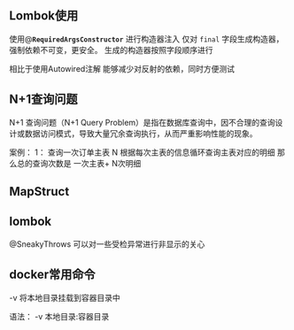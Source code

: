 
## Lombok使用


使用@**`RequiredArgsConstructor`** 进行构造器注入 仅对 `final` 字段生成构造器，强制依赖不可变，更安全。
 生成的构造器按照字段顺序进行

相比于使用Autowired注解 能够减少对反射的依赖，同时方便测试

## N+1查询问题

N+1 查询问题（N+1 Query Problem）是指在数据库查询中，因不合理的查询设计或数据访问模式，导致大量冗余查询执行，从而严重影响性能的现象。


案例：
1： 查询一次订单主表
N   根据每次主表的信息循环查询主表对应的明细
那么总的查询次数是 一次主表+ N次明细



## MapStruct



## lombok

@SneakyThrows 可以对一些受检异常进行非显示的关心

## docker常用命令

-v 将本地目录挂载到容器目录中

语法： -v 本地目录:容器目录